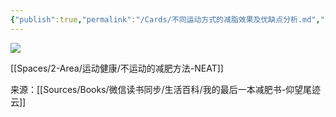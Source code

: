 ```yaml
---
{"publish":true,"permalink":"/Cards/不同运动方式的减脂效果及优缺点分析.md","title":"不同运动方式的减脂效果及优缺点分析","created":"2022-12-05","modified":"2023-03-14","cssclasses":""}
---
```



![](https://img.oldwinter.top/20221205230432.png)  

[[Spaces/2-Area/运动健康/不运动的减肥方法-NEAT]]

来源：[[Sources/Books/微信读书同步/生活百科/我的最后一本减肥书-仰望尾迹云]]